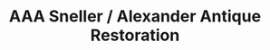 ---
title: "AAA Sneller / Alexander Antique Restoration"
url: /mamaroneck/aaa-sneller-alexander-antique-restoration/
shop: Antiquitäten
---
